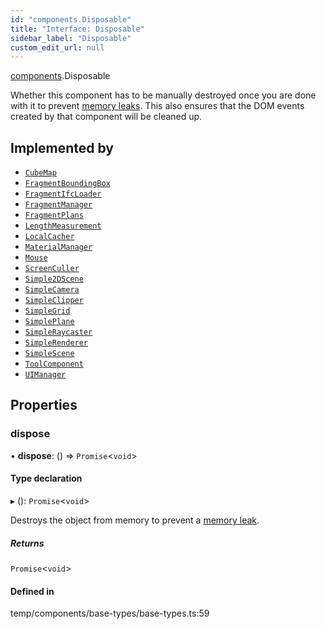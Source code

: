 ```yaml
---
id: "components.Disposable"
title: "Interface: Disposable"
sidebar_label: "Disposable"
custom_edit_url: null
---
```


[components](../modules/components.md).Disposable

Whether this component has to be manually destroyed once you are done with
it to prevent
[memory leaks](https://threejs.org/docs/#manual/en/introduction/How-to-dispose-of-objects).
This also ensures that the DOM events created by that component will be
cleaned up.

## Implemented by

- [`CubeMap`](../classes/components.CubeMap.md)
- [`FragmentBoundingBox`](../classes/components.FragmentBoundingBox.md)
- [`FragmentIfcLoader`](../classes/components.FragmentIfcLoader.md)
- [`FragmentManager`](../classes/components.FragmentManager.md)
- [`FragmentPlans`](../classes/components.FragmentPlans.md)
- [`LengthMeasurement`](../classes/components.LengthMeasurement.md)
- [`LocalCacher`](../classes/components.LocalCacher.md)
- [`MaterialManager`](../classes/components.MaterialManager.md)
- [`Mouse`](../classes/components.Mouse.md)
- [`ScreenCuller`](../classes/components.ScreenCuller.md)
- [`Simple2DScene`](../classes/components.Simple2DScene.md)
- [`SimpleCamera`](../classes/components.SimpleCamera.md)
- [`SimpleClipper`](../classes/components.SimpleClipper.md)
- [`SimpleGrid`](../classes/components.SimpleGrid.md)
- [`SimplePlane`](../classes/components.SimplePlane.md)
- [`SimpleRaycaster`](../classes/components.SimpleRaycaster.md)
- [`SimpleRenderer`](../classes/components.SimpleRenderer.md)
- [`SimpleScene`](../classes/components.SimpleScene.md)
- [`ToolComponent`](../classes/components.ToolComponent.md)
- [`UIManager`](../classes/components.UIManager.md)

## Properties

### dispose

• **dispose**: () => `Promise`<`void`\>

#### Type declaration

▸ (): `Promise`<`void`\>

Destroys the object from memory to prevent a
[memory leak](https://threejs.org/docs/#manual/en/introduction/How-to-dispose-of-objects).

##### Returns

`Promise`<`void`\>

#### Defined in

temp/components/base-types/base-types.ts:59
